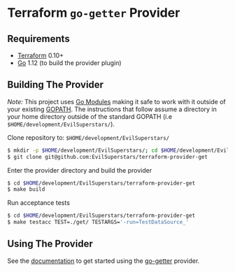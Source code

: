 Terraform `go-getter` Provider
==============================

Requirements
------------

-	[Terraform](https://www.terraform.io/downloads.html) 0.10+
-	[Go](https://golang.org/doc/install) 1.12 (to build the provider plugin)

Building The Provider
---------------------

*Note:* This project uses [Go Modules](https://blog.golang.org/using-go-modules) making it safe to work with it outside of your existing [GOPATH](http://golang.org/doc/code.html#GOPATH). The instructions that follow assume a directory in your home directory outside of the standard GOPATH (i.e `$HOME/development/EvilSuperstars/`).


Clone repository to: `$HOME/development/EvilSuperstars/`

```sh
$ mkdir -p $HOME/development/EvilSuperstars/; cd $HOME/development/EvilSuperstars/
$ git clone git@github.com:EvilSuperstars/terraform-provider-get
```

Enter the provider directory and build the provider

```sh
$ cd $HOME/development/EvilSuperstars/terraform-provider-get
$ make build
```

Run acceptance tests

```sh
$ cd $HOME/development/EvilSuperstars/terraform-provider-get
$ make testacc TEST=./get/ TESTARGS='-run=TestDataSource_'
```

Using The Provider
------------------

See the [documentation](using.md) to get started using the [go-getter](https://github.com/EvilSuperstars/terraform-provider-get) provider.
